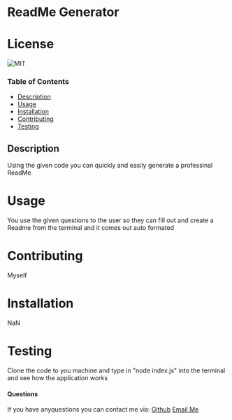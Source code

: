 # ReadMe Generator
  
  # License
![MIT](https://img.shields.io/badge/license-MIT-red)
  
### Table of Contents
* [Description](#Description)
* [Usage](#Usage)
* [Installation](#Installation)
* [Contributing](#Contributing)
* [Testing](#Tesing)
   
## Description
Using the given code you can quickly and easily generate a professinal ReadMe
  
# Usage
You use the given questions to the user so they can  fill out and create a Readme from the terminal and it comes out auto formated

# Contributing
Myself

# Installation
NaN
 
# Testing
Clone the code to you machine and type in "node index.js" into the terminal and see how the application works
  
#### Questions
If you have anyquestions you can contact me via: [Github](https://www.github.com/CyresCooper) [Email Me](mailto:CyresCooper@gmail.com)
  
